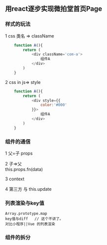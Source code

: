 ## 用react逐步实现微拍堂首页Page


### 样式的玩法
1  css 类名 => className 
```js
    function A(){
        return (
            <div className='com-a'>
                组件A
            </div>
        )
    }
```
2 css in js=> style
```js
    function A(){
        return (
            <div style={{
                color:'#000'
            }}>
                组件A
            </div>
        )
    }
```
### 组件的通信
1 父=子 
  props 

2 子=>父  
  this.props.fn(data)

3 context

4 第三方 与  this.update

### 列表渲染与key值
    Array.prototype.map
    key值与diff   // 这个不讲了。
    对比小程序||Vue 的列表渲染
### 组件的拆分
